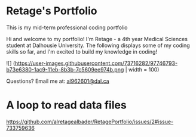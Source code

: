 # Retage's Portfolio
This is my mid-term professional coding portfolio

Hi and welcome to my portfolio! I'm Retage - a 4th year Medical Sciences student at Dalhousie University. The following displays some of my coding skills so far, and I'm excited to build my knowledge in coding!


![] (https://user-images.githubusercontent.com/73716282/97746793-b73e6380-1ac9-11eb-8b3b-7c5609ee974b.png | width = 100)



Questions? Email me at:
[al962601@dal.ca](mailto:al962601@dal.ca)

# A loop to read data files
https://github.com/alretagealbader/RetagePortfolio/issues/2#issue-733759636
